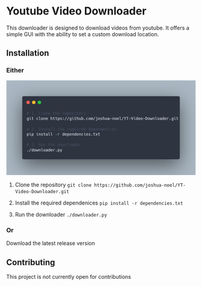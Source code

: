 # Youtube Video Downloader
This downloader is designed to download videos from youtube. It offers a simple GUI with the ability to set a custom download location.

## Installation

### Either
![alt text](https://github.com/joshua-noel/YT-Video-Downloader/blob/main/carbon.png?raw=true)

1. Clone the repository
`git clone https://github.com/joshua-noel/YT-Video-Downloader.git`

2. Install the required dependenices
`pip install -r dependencies.txt`

3. Run the downloader
`./downloader.py`

### Or
Download the latest release version

## Contributing
This project is not currently open for contributions
